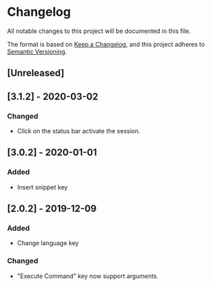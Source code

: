 # Changelog

All notable changes to this project will be documented in this file.

The format is based on [Keep a Changelog](https://keepachangelog.com/en/1.0.0/),
and this project adheres to [Semantic Versioning](https://semver.org/spec/v2.0.0.html).

## [Unreleased]

## [3.1.2] - 2020-03-02

### Changed

- Click on the status bar activate the session.

## [3.0.2] - 2020-01-01

### Added

- Insert snippet key

## [2.0.2] - 2019-12-09

### Added

- Change language key

### Changed

- "Execute Command" key now support arguments.
